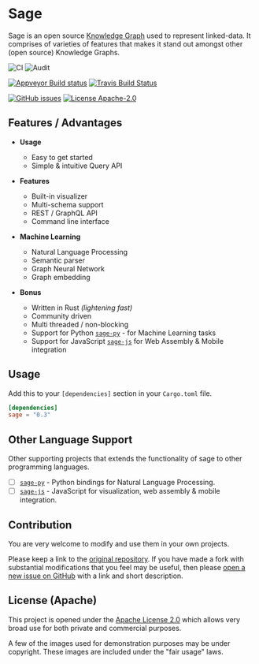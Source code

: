 <!--
 Copyright 2021 Victor I. Afolabi

 Licensed under the Apache License, Version 2.0 (the "License");
 you may not use this file except in compliance with the License.
 You may obtain a copy of the License at

     http://www.apache.org/licenses/LICENSE-2.0

 Unless required by applicable law or agreed to in writing, software
 distributed under the License is distributed on an "AS IS" BASIS,
 WITHOUT WARRANTIES OR CONDITIONS OF ANY KIND, either express or implied.
 See the License for the specific language governing permissions and
 limitations under the License.
-->

# Sage

Sage is an open source [Knowledge Graph] used to represent linked-data.
It comprises of varieties of features that makes it stand out amongst other
(open source) Knowledge Graphs.

[Knowledge Graph]: https://en.wikipedia.org/wiki/Knowledge_Graph

<!-- GitHub Actions -->
![CI](https://github.com/victor-iyi/sage/workflows/CI/badge.svg)
![Audit](https://github.com/victor-iyi/sage/workflows/Audit/badge.svg)
<!-- External CI/CD  -->
[![Appveyor Build status](https://ci.appveyor.com/api/projects/status/thp1gfpmipj12uxm?svg=true)](https://ci.appveyor.com/project/victor-iyi/sage)
[![Travis Build Status](https://travis-ci.org/victor-iyi/sage.svg?branch=master)](https://travis-ci.org/victor-iyi/sage)
<!-- Img shields -->
[![GitHub issues](https://img.shields.io/github/issues/victor-iyi/sage)](https://github.com/victor-iyi/sage/issues)
[![License Apache-2.0](https://img.shields.io/badge/License-Apache%202.0-blue.svg)](./LICENSE)

## Features / Advantages

- **Usage**
  - Easy to get started
  - Simple & intuitive Query API

- **Features**
  - Built-in visualizer
  - Multi-schema support
  - REST / GraphQL API
  - Command line interface

- **Machine Learning**
  - Natural Language Processing
  - Semantic parser
  - Graph Neural Network
  - Graph embedding

- **Bonus**
  - Written in Rust *(lightening fast)*
  - Community driven
  - Multi threaded / non-blocking
  - Support for Python [`sage-py`] - for Machine Learning tasks
  - Support for JavaScript [`sage-js`] for Web Assembly &amp; Mobile integration

## Usage

Add this to your `[dependencies]` section in your `Cargo.toml` file.

```toml
[dependencies]
sage = "0.3"
```

## Other Language Support

Other supporting projects that extends the functionality of sage to other programming
languages.

- [ ] [`sage-py`] - Python bindings for Natural Language Processing.
- [ ] [`sage-js`] - JavaScript for visualization, web assembly &amp; mobile integration.

[`sage`]: https://github.com/victor-iyi/sage
[`sage-py`]: https://github.com/victor-iyi/sage-py
[`sage-js`]: https://github.com/victor-iyi/sage-js

## Contribution

You are very welcome to modify and use them in your own projects.

Please keep a link to the [original repository](https://github.com/victor-iyi/sage).
If you have made a fork with substantial modifications that you feel may be useful,
then please [open a new issue on GitHub](https://github.com/victor-iyi/sage/issues)
with a link and short description.

## License (Apache)

This project is opened under the [Apache License 2.0](./LICENSE) which allows very
broad use for both private and commercial purposes.

A few of the images used for demonstration purposes may be under copyright.
These images are included under the "fair usage" laws.
